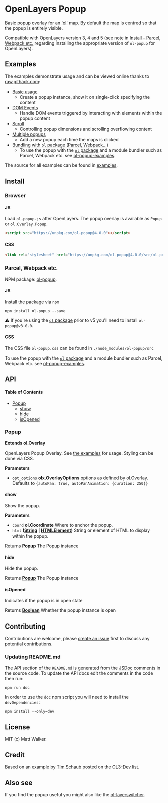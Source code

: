 # OpenLayers Popup

Basic popup overlay for an ['ol'](https://github.com/openlayers/openlayers) map. By
default the map is centred so that the popup is entirely visible.

Compatible with OpenLayers version 3, 4 and 5 (see note in [Install - Parcel,
Webpack etc.](#parcel-webpack-etc) regarding installing the appropriate version
of `ol-popup` for OpenLayers).

## Examples

The examples demonstrate usage and can be viewed online thanks to [raw.githack.com](http://raw.githack.com/):

-   [Basic usage](http://raw.githack.com/walkermatt/ol-popup/master/examples/popup.html)
    -   Create a popup instance, show it on single-click specifying the content
-   [DOM Events](http://raw.githack.com/walkermatt/ol-popup/master/examples/dom-events.html)
    -   Handle DOM events triggered by interacting with elements within the popup content
-   [Scroll](http://raw.githack.com/walkermatt/ol-popup/master/examples/scroll.html)
    -   Controlling popup dimensions and scrolling overflowing content
-   [Multiple popups](http://raw.githack.com/walkermatt/ol-popup/master/examples/multiple.html)
    -   Add a new popup each time the maps is clicked
-   [Bundling with `ol` package (Parcel, Webpack...)](https://github.com/walkermatt/ol-popup-examples)
    -   To use the popup with the [`ol` package](https://www.npmjs.com/package/ol) and a module bundler such as Parcel, Webpack etc. see [ol-popup-examples](https://github.com/walkermatt/ol-popup-examples).

The source for all examples can be found in [examples](examples).

## Install

### Browser

#### JS

Load `ol-popup.js` after OpenLayers. The popup overlay is available as `Popup` or `ol.Overlay.Popup`.

```HTML
<script src="https://unpkg.com/ol-popup@4.0.0"></script>
```

#### CSS

```HTML
<link rel="stylesheet" href="https://unpkg.com/ol-popup@4.0.0/src/ol-popup.css" />
```

### Parcel, Webpack etc.

NPM package: [ol-popup](https://www.npmjs.com/package/ol-popup).

#### JS

Install the package via `npm`

    npm install ol-popup --save

:warning: If you're using the [`ol` package](https://www.npmjs.com/package/ol) prior to v5 you'll need to install `ol-popup@v3.0.0`.

#### CSS

The CSS file `ol-popup.css` can be found in `./node_modules/ol-popup/src`

To use the popup with the [`ol` package](https://www.npmjs.com/package/ol) and a module bundler such as Parcel, Webpack etc. see [ol-popup-examples](https://github.com/walkermatt/ol-popup-examples).

## API

<!-- Generated by documentation.js. Update this documentation by updating the source code. -->

#### Table of Contents

-   [Popup](#popup)
    -   [show](#show)
    -   [hide](#hide)
    -   [isOpened](#isopened)

### Popup

**Extends ol.Overlay**

OpenLayers Popup Overlay.
See [the examples](./examples) for usage. Styling can be done via CSS.

**Parameters**

-   `opt_options` **olx.OverlayOptions** options as defined by ol.Overlay. Defaults to
    `{autoPan: true, autoPanAnimation: {duration: 250}}`

#### show

Show the popup.

**Parameters**

-   `coord` **ol.Coordinate** Where to anchor the popup.
-   `html` **([String](https://developer.mozilla.org/docs/Web/JavaScript/Reference/Global_Objects/String) \| [HTMLElement](https://developer.mozilla.org/docs/Web/HTML/Element))** String or element of HTML to display within the popup.

Returns **[Popup](#popup)** The Popup instance

#### hide

Hide the popup.

Returns **[Popup](#popup)** The Popup instance

#### isOpened

Indicates if the popup is in open state

Returns **[Boolean](https://developer.mozilla.org/docs/Web/JavaScript/Reference/Global_Objects/Boolean)** Whether the popup instance is open

## Contributing

Contributions are welcome, please [create an issue](https://github.com/walkermatt/ol-popup/issues) first to discuss any potential contributions.

### Updating README.md

The API section of the `README.md` is generated from the [JSDoc](http://usejsdoc.org/) comments in the source code. To update the API docs edit the comments in the code then run:

    npm run doc

In order to use the `doc` npm script you will need to install the `devDependencies`:

    npm install --only=dev

## License

MIT (c) Matt Walker.

## Credit

Based on an example by [Tim Schaub](https://github.com/tschaub) posted on the
[OL3-Dev list](https://groups.google.com/forum/#!forum/ol3-dev).

## Also see

If you find the popup useful you might also like the
[ol-layerswitcher](https://github.com/walkermatt/ol-layerswitcher).
